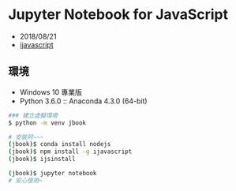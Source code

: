 # Jupyter Notebook for JavaScript

- 2018/08/21
- [ijavascript](https://github.com/n-riesco/ijavascript)


## 環境

- Windows 10 專業版
- Python 3.6.0 :: Anaconda 4.3.0 (64-bit)

```sh
### 建立虛擬環境
$ python -m venv jbook

# 安裝阿~~~
(jbook)$ conda install nodejs
(jbook)$ npm install -g ijavascript
(jbook)$ ijsinstall

(jbook)$ jupyter notebook
# 安心使用~
```
